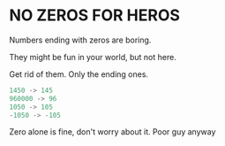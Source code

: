 # NO ZEROS FOR HEROS

Numbers ending with zeros are boring.

They might be fun in your world, but not here.

Get rid of them. Only the ending ones.

```js
1450 -> 145
960000 -> 96
1050 -> 105
-1050 -> -105
```

Zero alone is fine, don't worry about it. Poor guy anyway
